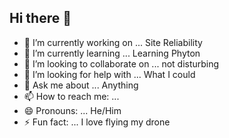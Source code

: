 ## Hi there 👋
- 🔭 I’m currently working on ... Site Reliability
- 🌱 I’m currently learning ... Learning Phyton
- 👯 I’m looking to collaborate on ... not disturbing
- 🤔 I’m looking for help with ... What I could
- 💬 Ask me about ... Anything
- 📫 How to reach me: ...
- 😄 Pronouns: ... He/Him
- ⚡ Fun fact: ... I love flying my drone
